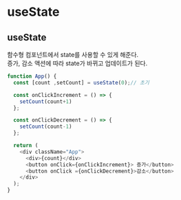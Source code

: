 # useState

## useState

함수형 컴포넌트에서 state를 사용할 수 있게 해준다.  
증가, 감소 액션에 따라 state가 바뀌고 업데이트가 된다.

```javascript
function App() {
  const [count ,setCount] = useState(0);// 초기

  const onClickIncrement = () => {
    setCount(count+1)
  };

  const onClickDecrement = () => {
    setCount(count-1)
  };

  return (
    <div className="App">
      <div>{count}</div>
      <button onClick={onClickIncrement}> 증가</button>
      <button onClick ={onClickDecrement}>감소</button>
    </div>
  );
}

```






